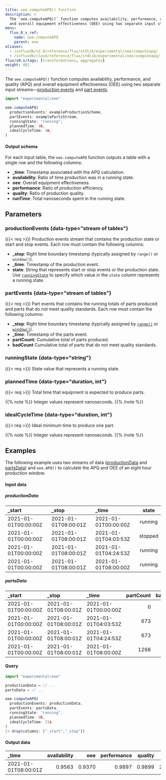 ```yaml
---
title: oee.computeAPQ() function
description: >
  The `oee.computeAPQ()` function computes availability, performance, and quality (APQ)
  and overall equipment effectiveness (OEE) using two separate input streams—production events and parts events.
menu:
  flux_0_x_ref:
    name: oee.computeAPQ
    parent: oee
aliases:
  - /influxdb/v2.0/reference/flux/stdlib/experimental/oee/computeapq/
  - /influxdb/cloud/reference/flux/stdlib/experimental/oee/computeapq/
flux/v0.x/tags: [transformations, aggregates]
weight: 401
---
```


The `oee.computeAPQ()` function computes availability, performance, and quality (APQ)
and overall equipment effectiveness (OEE) using two separate input streams—[production events](#productionevents)
and [part events](#partevents).

```js
import "experimental/oee"

oee.computeAPQ(
  productionEvents: exampleProductionScheme,
  partEvents: examplePartsStream,
  runningState: "running",
  plannedTime: 8h,
  idealCycleTime: 2m,
)
```

#### Output schema
For each input table, the `oee.computeAPQ` function outputs a table with a single row
and the following columns:

- **_time**: Timestamp associated with the APQ calculation.
- **availability**: Ratio of time production was in a running state.
- **oee**: Overall equipment effectiveness.
- **performance**: Ratio of production efficiency.
- **quality**: Ratio of production quality.
- **runTime**: Total nanoseconds spent in the running state.

## Parameters

### productionEvents {data-type="stream of tables"}
({{< req >}})
Production events stream that contains the production state or start and stop events.
Each row must contain the following columns:

- **_stop**: Right time boundary timestamp (typically assigned by `range()` or `window()`).
- **_time**: Timestamp of the production event.
- **state**: String that represents start or stop events or the production state.
  Use [`runningState`](#runningstate) to specify which value in the `state`
  column represents a running state.

### partEvents {data-type="stream of tables"}
({{< req >}})
Part events that contains the running totals of parts produced and parts that do not meet quality standards.
Each row must contain the following columns:

- **_stop**: Right time boundary timestamp (typically assigned by
  [`range()`](/flux/v0.x/stdlib/universe/range/)
  or [`window()`](/flux/v0.x/stdlib/universe/window/)).
- **_time**: Timestamp of the parts event.
- **partCount:** Cumulative total of parts produced.
- **badCount** Cumulative total of parts that do not meet quality standards.

### runningState {data-type="string"}
({{< req >}})
State value that represents a running state.

### plannedTime {data-type="duration, int"}
({{< req >}})
Total time that equipment is expected to produce parts.

{{% note %}}
Integer values represent nanoseconds.
{{% /note %}}

### idealCycleTime {data-type="duration, int"}
({{< req >}})
Ideal minimum time to produce one part.

{{% note %}}
Integer values represent nanoseconds.
{{% /note %}}

## Examples

The following example uses two streams of data ([productionData](#productiondata)
and [partsData](#partsdata)) and `oee.APQ()` to calculate the APQ and OEE of an
eight hour production window.

#### Input data

##### productionData
| _start               | _stop                | _time                | state   |
|:------               |:-----                |:-----                |:-----:  |
| 2021-01-01T00:00:00Z | 2021-01-01T08:00:01Z | 2021-01-01T00:00:00Z | running |
| 2021-01-01T00:00:00Z | 2021-01-01T08:00:01Z | 2021-01-01T04:03:53Z | stopped |
| 2021-01-01T00:00:00Z | 2021-01-01T08:00:01Z | 2021-01-01T04:24:53Z | running |
| 2021-01-01T00:00:00Z | 2021-01-01T08:00:01Z | 2021-01-01T08:00:00Z | running |

##### partsData
| _start               | _stop                | _time                | partCount | badCount |
|:------               |:-----                |:-----                | ---------:| --------:|
| 2021-01-01T00:00:00Z | 2021-01-01T08:00:01Z | 2021-01-01T00:00:00Z | 0         | 0        |
| 2021-01-01T00:00:00Z | 2021-01-01T08:00:01Z | 2021-01-01T04:03:53Z | 673       | 5        |
| 2021-01-01T00:00:00Z | 2021-01-01T08:00:01Z | 2021-01-01T04:24:53Z | 673       | 5        |
| 2021-01-01T00:00:00Z | 2021-01-01T08:00:01Z | 2021-01-01T08:00:00Z | 1298      | 13       |

#### Query

```js
import "experimental/oee"

productionData = // ...
partsData = // ...

oee.computeAPQ(
  productionEvents: productionData,
  partEvents: partsData,
  runningState: "running",
  plannedTime: 8h,
  idealCycleTime: 21s
)
|> drop(columns: ["_start","_stop"])
```

#### Output data

| _time                | availability  | oee    | performance  | quality  | runTime        |
|:-----                | ------------: | ---:   | -----------: | -------: | -------:       |
| 2021-01-01T08:00:01Z | 0.9563        | 0.9370 | 0.9897       | 0.9899   | 27541000000000 |
